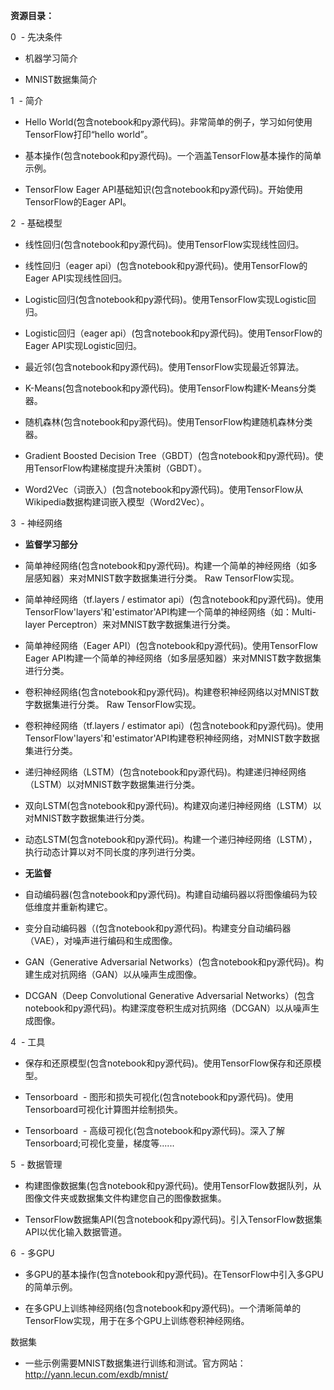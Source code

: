 **资源目录：**

0  - 先决条件

-   机器学习简介

-   MNIST数据集简介

1  - 简介

-   Hello
    World(包含notebook和py源代码)。非常简单的例子，学习如何使用TensorFlow打印“hello
    world”。

-   基本操作(包含notebook和py源代码)。一个涵盖TensorFlow基本操作的简单示例。

-   TensorFlow Eager
    API基础知识(包含notebook和py源代码)。开始使用TensorFlow的Eager API。

2  - 基础模型

-   线性回归(包含notebook和py源代码)。使用TensorFlow实现线性回归。

-   线性回归（eager api）(包含notebook和py源代码)。使用TensorFlow的Eager
    API实现线性回归。

-   Logistic回归(包含notebook和py源代码)。使用TensorFlow实现Logistic回归。

-   Logistic回归（eager api）(包含notebook和py源代码)。使用TensorFlow的Eager
    API实现Logistic回归。

-   最近邻(包含notebook和py源代码)。使用TensorFlow实现最近邻算法。

-   K-Means(包含notebook和py源代码)。使用TensorFlow构建K-Means分类器。

-   随机森林(包含notebook和py源代码)。使用TensorFlow构建随机森林分类器。

-   Gradient Boosted Decision
    Tree（GBDT）(包含notebook和py源代码)。使用TensorFlow构建梯度提升决策树（GBDT）。

-   Word2Vec（词嵌入）(包含notebook和py源代码)。使用TensorFlow从Wikipedia数据构建词嵌入模型（Word2Vec）。

3  - 神经网络

-   **监督学习部分**

-   简单神经网络(包含notebook和py源代码)。构建一个简单的神经网络（如多层感知器）来对MNIST数字数据集进行分类。
    Raw TensorFlow实现。

-   简单神经网络（tf.layers / estimator
    api）(包含notebook和py源代码)。使用TensorFlow'layers'和'estimator'API构建一个简单的神经网络（如：Multi-layer
    Perceptron）来对MNIST数字数据集进行分类。

-   简单神经网络（Eager API）(包含notebook和py源代码)。使用TensorFlow Eager
    API构建一个简单的神经网络（如多层感知器）来对MNIST数字数据集进行分类。

-   卷积神经网络(包含notebook和py源代码)。构建卷积神经网络以对MNIST数字数据集进行分类。
    Raw TensorFlow实现。

-   卷积神经网络（tf.layers / estimator
    api）(包含notebook和py源代码)。使用TensorFlow'layers'和'estimator'API构建卷积神经网络，对MNIST数字数据集进行分类。

-   递归神经网络（LSTM）(包含notebook和py源代码)。构建递归神经网络（LSTM）以对MNIST数字数据集进行分类。

-   双向LSTM(包含notebook和py源代码)。构建双向递归神经网络（LSTM）以对MNIST数字数据集进行分类。

-   动态LSTM(包含notebook和py源代码)。构建一个递归神经网络（LSTM），执行动态计算以对不同长度的序列进行分类。

-   **无监督**

-   自动编码器(包含notebook和py源代码)。构建自动编码器以将图像编码为较低维度并重新构建它。

-   变分自动编码器（(包含notebook和py源代码)。构建变分自动编码器（VAE），对噪声进行编码和生成图像。

-   GAN（Generative Adversarial
    Networks）(包含notebook和py源代码)。构建生成对抗网络（GAN）以从噪声生成图像。

-   DCGAN（Deep Convolutional Generative Adversarial
    Networks）(包含notebook和py源代码)。构建深度卷积生成对抗网络（DCGAN）以从噪声生成图像。

4  - 工具

-   保存和还原模型(包含notebook和py源代码)。使用TensorFlow保存和还原模型。

-   Tensorboard  -
    图形和损失可视化(包含notebook和py源代码)。使用Tensorboard可视化计算图并绘制损失。

-   Tensorboard  -
    高级可视化(包含notebook和py源代码)。深入了解Tensorboard;可视化变量，梯度等......

5  - 数据管理

-   构建图像数据集(包含notebook和py源代码)。使用TensorFlow数据队列，从图像文件夹或数据集文件构建您自己的图像数据集。

-   TensorFlow数据集API(包含notebook和py源代码)。引入TensorFlow数据集API以优化输入数据管道。

6  - 多GPU

-   多GPU的基本操作(包含notebook和py源代码)。在TensorFlow中引入多GPU的简单示例。

-   在多GPU上训练神经网络(包含notebook和py源代码)。一个清晰简单的TensorFlow实现，用于在多个GPU上训练卷积神经网络。

数据集

-   一些示例需要MNIST数据集进行训练和测试。官方网站：http://yann.lecun.com/exdb/mnist/
